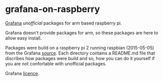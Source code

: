 # grafana-on-raspberry
[Grafana](http://grafana.org) *unofficial* packages for arm based raspberry pi.

Grafana doesn't provide packages for arm, so these packages are here
to allow easy install.

Packages were build on a raspberry pi 2 running raspbian (2015-05-05) from the Grafana
[source](https://github.com/grafana/grafana). Each directory contains a README.md
file that discribes how packages were build and so, how you can do it yourself
if you are not confortable with unofficial packages. 

Grafana [licence](https://github.com/grafana/grafana/blob/master/LICENSE.md).